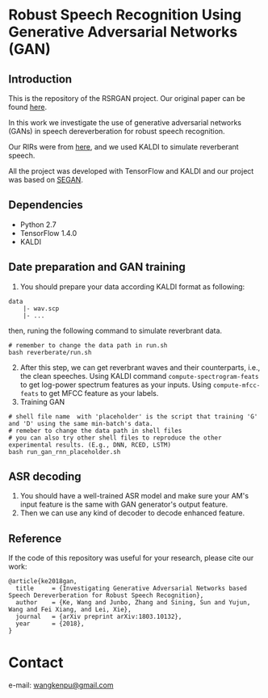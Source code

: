 # Robust Speech Recognition Using Generative Adversarial Networks (GAN)

## Introduction

This is the repository of the RSRGAN project. Our original paper can be found [here](https://arxiv.org/abs/1803.10132).

In this work we investigate the use of generative adversarial networks (GANs) in speech dereverberation for robust speech recognition.

Our RIRs were from [here](http://www.openslr.org/28/), and we used KALDI to simulate reverberant speech.

All the project was developed with TensorFlow and KALDI and our project was based on [SEGAN](https://github.com/santi-pdp/segan).

## Dependencies

- Python 2.7
- TensorFlow 1.4.0
- KALDI

## Date preparation and GAN training

1. You should prepare your data according KALDI format as following:
```shell
data
    |- wav.scp
    |- ...

```
then, runing the following command to simulate reverbrant data.
```shell
# remember to change the data path in run.sh
bash reverberate/run.sh
```
2. After this step, we can get reverbrant waves and their counterparts, i.e., the clean speeches. Using KALDI command ```compute-spectrogram-feats``` to get log-power spectrum features as your inputs. Using ```compute-mfcc-feats``` to get MFCC feature as your labels.
3. Training GAN
```shell
# shell file name  with 'placeholder' is the script that training 'G' and 'D' using the same min-batch's data.
# remeber to change the data path in shell files
# you can also try other shell files to reproduce the other experimental results. (E.g., DNN, RCED, LSTM)
bash run_gan_rnn_placeholder.sh
```

## ASR decoding

1. You should have a well-trained ASR model and make sure your AM's input feature is the same with GAN generator's output feature.
2. Then we can use any kind of decoder to decode enhanced feature.

## Reference
If the code of this repository was useful for your research, please cite our work:

```
@article{ke2018gan,
  title     = {Investigating Generative Adversarial Networks based Speech Dereverberation for Robust Speech Recognition},
  author    = {Ke, Wang and Junbo, Zhang and Sining, Sun and Yujun, Wang and Fei Xiang, and Lei, Xie},
  journal   = {arXiv preprint arXiv:1803.10132},
  year      = {2018},
}
```

# Contact
e-mail: wangkenpu@gmail.com
